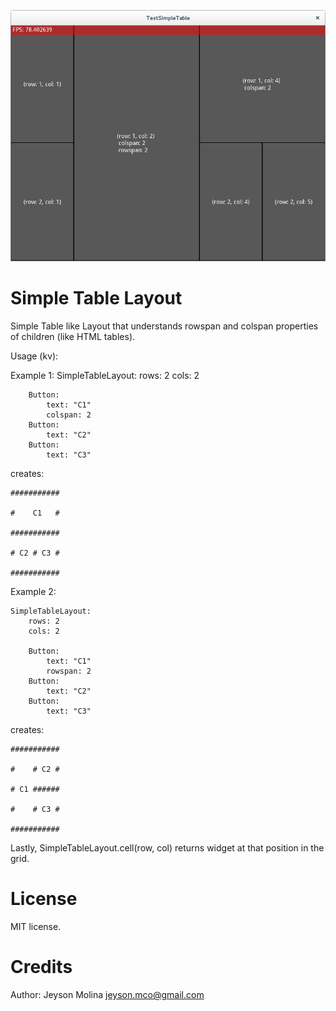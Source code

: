 ![screenshot](screenshot.png)

Simple Table Layout
===================

Simple Table like Layout that understands rowspan and colspan properties of children (like HTML tables).

Usage (kv):

Example 1:
    SimpleTableLayout:
        rows: 2
        cols: 2

        Button:
            text: "C1"
            colspan: 2
        Button:
            text: "C2"
        Button:
            text: "C3"

creates:
    
    ###########
    
    #    C1   #
    
    ###########
    
    # C2 # C3 #
    
    ###########

Example 2:
    
    SimpleTableLayout:
        rows: 2
        cols: 2

        Button:
            text: "C1"
            rowspan: 2
        Button:
            text: "C2"
        Button:
            text: "C3"

creates:
    
    ###########
    
    #    # C2 #
    
    # C1 ######
    
    #    # C3 #
    
    ###########

Lastly, SimpleTableLayout.cell(row, col) returns widget at that position in the grid.

License
=======
MIT license.

Credits
=======
Author: Jeyson Molina <jeyson.mco@gmail.com>
